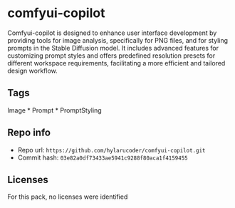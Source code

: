 # comfyui-copilot
Comfyui-copilot is designed to enhance user interface development by providing tools for image analysis, specifically for PNG files, and for styling prompts in the Stable Diffusion model. It includes advanced features for customizing prompt styles and offers predefined resolution presets for different workspace requirements, facilitating a more efficient and tailored design workflow.

## Tags
Image * Prompt * PromptStyling

## Repo info
- Repo url: `https://github.com/hylarucoder/comfyui-copilot.git`
- Commit hash: `03e82a0df73433ae5941c9288f80aca1f4159455`

## Licenses
For this pack, no licenses were identified